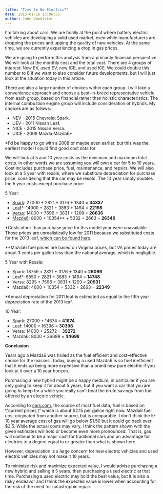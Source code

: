 ```yaml
---
title: "Time to Go Electric?"
date: 2015-01-16 15:06:55
author: John Vandivier
---
```




I'm talking about cars. We are finally at the point where battery electric vehicles are developing a solid used market, even while manufacturers are dropping the prices and upping the quality of new vehicles. At the same time, we are currently experiencing a drop in gas prices.

We are going to perform this analysis from a primarily financial perspective. We will look at the monthly cost and the total cost. There are 4 groups of interest: New EV, used EV, new ICE, and used ICE. We could double this number to 8 if we want to also consider future developments, but I will just look at the situation today in this article.

There are also a large number of choices within each group. I will take a convenience approach and choose a best-in-breed representative vehicle from each group, based on financial rather than holistic characteristics. The internal combustion engine group will include consideration of hybrids. My choices are as follows:
<ul>
	<li>NEV - 2015 Chevrolet Spark.</li>
	<li>UEV - 2011 Nissan Leaf.</li>
	<li>NICE - 2015 Nissan Versa.</li>
	<li>UICE - 2009 Mazda Mazda6*</li>
</ul>
*I'd be happy to go with a 2008 or maybe even earlier, but this was the earliest model I could find good cost data for.

We will look at 5 and 10 year costs as the minimum and maximum total costs. In other words we are assuming you will own a car for 5 to 10 years. Cost includes purchase price, fuel, maintenance, and repairs. We will also look at a 5 year with resale, where we substitute depreciation for purchase price, considering that the car may be resold. The 10 year simply doubles the 5 year costs except purchase price.

5 Year:
<ul>
	<li><a href=\"http://www.cars.com/chevrolet/spark-ev/2015/costofownership\">Spark</a>: 27000 + 2821 + 3176 + 1340 = <strong>34337</strong></li>
	<li><a href=\"http://www.cars.com/nissan/leaf/2011/costofownership\">Leaf</a>*: 14000 + 2821 + 3883 + 1494 = <strong>22198</strong></li>
	<li><a href=\"http://www.cars.com/nissan/versa/2015/costofownership/\">Versa</a>: 14000 + 7596 + 3831 + 1209 = <strong>26636</strong></li>
	<li><a href=\"http://www.edmunds.com/mazda/mazda6/2009/tco.html?style=101030030\">Mazda6</a>: 8000 + 10354** + 5332 + 2663 = <strong>26349</strong></li>
</ul>
*Costs other than purchase price for this model year were unavailable. Those prices are unrealistically low for 2011 because we substituted costs for the 2013 leaf, <a href=\"http://www.cars.com/nissan/leaf/2013/costofownership\">which can be found here</a>.

**Mazda6 fuel prices are based on Virginia prices, but VA prices today are about 3 cents per gallon less than the national average, which is negligible.

5 Year with Resale:
<ul>
	<li>Spark: 18759 <strong>+ </strong>2821 + 3176 + 1340 = <strong>26096</strong></li>
	<li>Leaf*: 6550 + 2821 + 3883 + 1494 = <strong>14748</strong></li>
	<li>Versa: 8295 + 7596 + 3831 + 1209 = <strong>20931</strong></li>
	<li>Mazda6: 4000 + 10354 + 5332 + 2663 = <strong>22349</strong></li>
</ul>
*Annual depreciation for 2011 leaf is estimated as equal to the fifth year depreciation rate of the 2013 leaf.

10 Year:
<ul>
	<li>Spark: 27000 + 14674 = <strong>41674</strong></li>
	<li>Leaf: 14000 + 16396 = <strong>30396</strong></li>
	<li>Versa: 14000 + 25272 = <strong>39272</strong></li>
	<li>Mazda6: 8000 + 36698 = <strong>44698</strong></li>
</ul>
<p style=\"text-align: center;\"><strong>Conclusion</strong></p>
<p style=\"text-align: left;\">Years ago a Mazda6 was hailed as the fuel efficient and cost-effective choice for the masses. Today, buying a used Mazda6 is so fuel inefficient that it ends up being more expensive than a brand new pure electric if you look at it over a 10 year horizon.</p>
<p style=\"text-align: left;\">Purchasing a new hybrid might be a happy medium, in particular if you are only going to keep it for about 5 years, but if you want a car that you are going to keep for a while you really can't beat the brute savings from fuel offered by an electric vehicle.</p>
<p style=\"text-align: left;\">According to <a href=\"http://www.cars.com/\">cars.com</a>, the source of most fuel data, fuel is based on \"current prices,\" which is about $2.15 per gallon right now. Mazda6 fuel cost originated from another source, but is comparable. I don't think the 5-10 year average cost of gas will go below $1.50 but it could go back over $3.5. While the actual costs may vary, I think the pattern shown with the given estimates will hold or become even more pronounced. That is, gas will continue to be a major cost for traditional cars and an advantage for electrics to a degree equal to or greater than what is shown here.</p>
<p style=\"text-align: left;\">However, depreciation is a large concern for new electric vehicles and used electric vehicles may not make it 10 years.</p>
<p style=\"text-align: left;\">To minimize risk and maximize expected value, I would advise purchasing a new hybrid and selling it 5 years, then purchasing a used electric at that time. Purchasing a used electric may hold the best value, but it is also a risky endeavor and I think the expected value is lower when accounting for the risk of the need for catastrophic repair.</p>